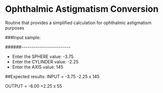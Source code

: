 # Ophthalmic Astigmatism Conversion
Routine that provides a simplified calculation for ophthalmic astigmatism purposes

###Input sample:

######-------------------------
- Enter the SPHERE value: -3.75
- Enter the CYLINDER value: -2.25
- Enter the AXIS value: 145


##Expected results:
 INPUT = -3.75 -2.25 x 145

OUTPUT = -6.00 +2.25 x 55